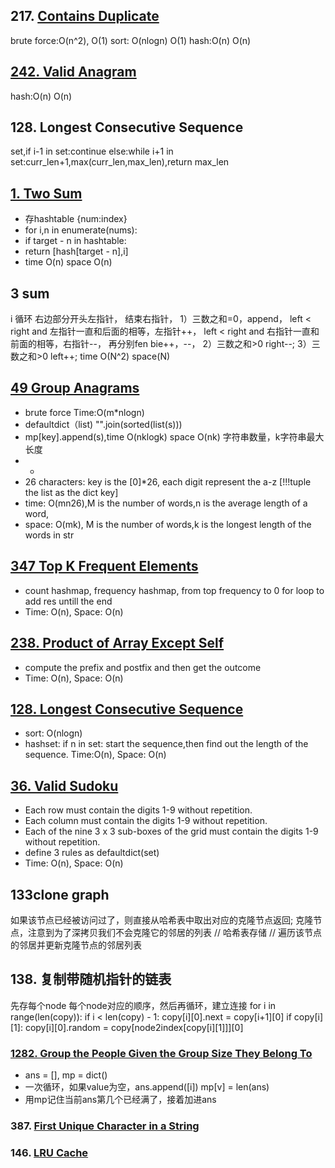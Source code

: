 ## 217. [Contains Duplicate](https://github.com/liangliang1120/leetcode/blob/main/solutions/Hashing_217.py)
brute force:O(n^2), O(1)
sort: O(nlogn) O(1)
hash:O(n) O(n)

## [242. Valid Anagram](https://github.com/liangliang1120/leetcode/blob/main/solutions/0242-Valid-Anagram.py)
hash:O(n) O(n)

## 128. Longest Consecutive Sequence
set,if i-1 in set:continue else:while i+1 in set:curr_len+1,max(curr_len,max_len),return max_len

## [1. Two Sum](https://github.com/liangliang1120/leetcode/blob/main/solutions/0001-Two-Sum.py)
- 存hashtable {num:index}
- for i,n in enumerate(nums): 
- if target - n in hashtable:
- return [hash[target - n],i]
- time O(n) space O(n)

## 3 sum
i 循环 右边部分开头左指针， 结束右指针，
1）三数之和=0，append，
left < right and 左指针一直和后面的相等，左指针++，
left < right and 右指针一直和前面的相等，右指针--，
再分别fen bie++，--，
2）三数之和>0 right--;
3）三数之和>0 left++;
time O(N^2) space(N)

## [49 Group Anagrams](https://github.com/liangliang1120/leetcode/blob/main/solutions/0049-Group-Anagrams.py)
- brute force Time:O(m*nlogn)
- defaultdict（list)  "".join(sorted(list(s))) 
- mp[key].append(s),time O(nklogk) space O(nk) 字符串数量，k字符串最大长度
- -
- 26 characters: key is the [0]*26, each digit represent the a-z [!!!tuple the list as the dict key]
- time: O(mn26),M is the number of words,n is the average length of a word,
- space: O(mk), M is the number of words,k is the longest length of the words in str

## [347 Top K Frequent Elements](https://github.com/liangliang1120/leetcode/blob/main/solutions/0347-Top-K-Frequent-Elements.py)
- count hashmap, frequency hashmap, from top frequency to 0 for loop to add res untill the end
- Time: O(n), Space: O(n)

## [238. Product of Array Except Self](https://github.com/liangliang1120/leetcode/blob/main/solutions/0238-Product-of-Array-Except-Self.py)
- compute the prefix and postfix and then get the outcome
- Time: O(n), Space: O(n)

## [128. Longest Consecutive Sequence](https://github.com/liangliang1120/leetcode/blob/main/solutions/128LongestConsecutiveSequence)
- sort: O(nlogn)
- hashset: if n in set: start the sequence,then find out the length of the sequence. Time:O(n), Space: O(n)



## [36. Valid Sudoku](https://github.com/liangliang1120/leetcode/blob/main/solutions/0036-Valid-Sudoku.py)
- Each row must contain the digits 1-9 without repetition.
- Each column must contain the digits 1-9 without repetition.
- Each of the nine 3 x 3 sub-boxes of the grid must contain the digits 1-9 without repetition.
- define 3 rules as defaultdict(set)
- Time: O(n), Space: O(n)     

   






## 133clone graph
如果该节点已经被访问过了，则直接从哈希表中取出对应的克隆节点返回;
克隆节点，注意到为了深拷贝我们不会克隆它的邻居的列表 // 哈希表存储 // 遍历该节点的邻居并更新克隆节点的邻居列表

## 138. 复制带随机指针的链表
先存每个node 每个node对应的顺序，然后再循环，建立连接
for i in range(len(copy)):
            if i < len(copy) - 1:
                copy[i][0].next = copy[i+1][0]
            if copy[i][1]:
                copy[i][0].random = copy[node2index[copy[i][1]]][0]
                
### [1282. Group the People Given the Group Size They Belong To](https://github.com/liangliang1120/leetcode/blob/main/solutions/hashTable_1282)
- ans = [], mp = dict()
- 一次循环，如果value为空，ans.append([i]) mp[v] = len(ans) 
- 用mp记住当前ans第几个已经满了，接着加进ans

### 387. [First Unique Character in a String](https://github.com/liangliang1120/leetcode/blob/main/solutions/hashTable_387.py)

### 146. [LRU Cache](https://github.com/liangliang1120/leetcode/blob/main/solutions/hashTable_146.py)




